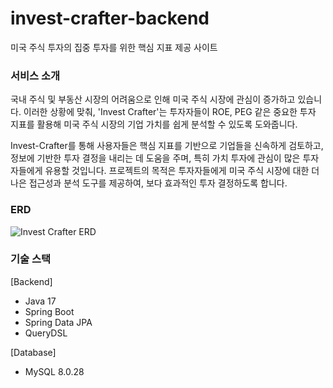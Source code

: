 # invest-crafter-backend
미국 주식 투자의 집중 투자를 위한 핵심 지표 제공 사이트

### 서비스 소개
국내 주식 및 부동산 시장의 어려움으로 인해 미국 주식 시장에 관심이 증가하고 있습니다. 이러한 상황에 맞춰, 'Invest Crafter'는 투자자들이 ROE, PEG 같은 중요한 투자 지표를 활용해 미국 주식 시장의 기업 가치를 쉽게 분석할 수 있도록 도와줍니다.

Invest-Crafter를 통해 사용자들은 핵심 지표를 기반으로 기업들을 신속하게 검토하고, 정보에 기반한 투자 결정을 내리는 데 도움을 주며, 특히 가치 투자에 관심이 많은 투자자들에게 유용할 것입니다. 프로젝트의 목적은 투자자들에게 미국 주식 시장에 대한 더 나은 접근성과 분석 도구를 제공하여, 보다 효과적인 투자 결정하도록 합니다.


### ERD
![Invest Crafter  ERD](https://github.com/rlagudtn/invest-crafter-backend/assets/34295144/d29b2b0a-e7f3-49ce-8ead-b7a75698d231)


### 기술 스택
[Backend]
- Java 17
- Spring Boot
- Spring Data JPA
- QueryDSL

[Database]
- MySQL 8.0.28
